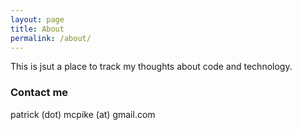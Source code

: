 ```yaml
---
layout: page
title: About
permalink: /about/
---
```

<!---
Some information about you!
-->
This is jsut a place to track my thoughts about code and technology.

<!---
### More Information

A place to include any other types of information that you'd like to include about yourself. 
-->

### Contact me

patrick (dot) mcpike (at) gmail.com
